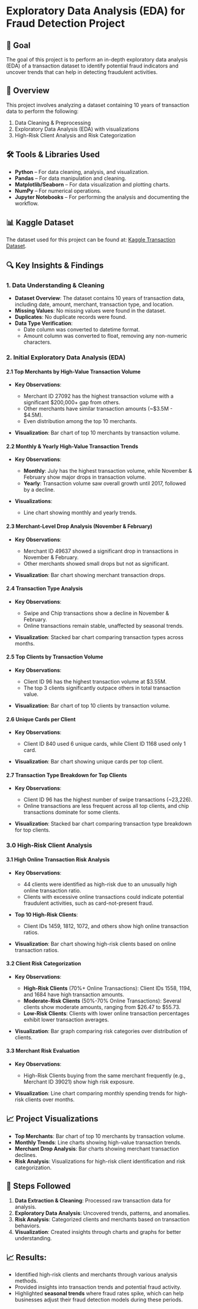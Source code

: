 # Exploratory Data Analysis (EDA) for Fraud Detection Project

## 🎯 Goal
The goal of this project is to perform an in-depth exploratory data analysis (EDA) of a transaction dataset to identify potential fraud indicators and uncover trends that can help in detecting fraudulent activities.

## 📌 Overview
This project involves analyzing a dataset containing 10 years of transaction data to perform the following:
1. Data Cleaning & Preprocessing
2. Exploratory Data Analysis (EDA) with visualizations
3. High-Risk Client Analysis and Risk Categorization

## 🛠 Tools & Libraries Used
- **Python** – For data cleaning, analysis, and visualization.
- **Pandas** – For data manipulation and cleaning.
- **Matplotlib/Seaborn** – For data visualization and plotting charts.
- **NumPy** – For numerical operations.
- **Jupyter Notebooks** – For performing the analysis and documenting the workflow.

## 📊 Kaggle Dataset
The dataset used for this project can be found at: [Kaggle Transaction Dataset](https://www.kaggle.com/datasets/computingvictor/transactions-fraud-datasets).

## 🔍 Key Insights & Findings

### 1. Data Understanding & Cleaning
- **Dataset Overview**: The dataset contains 10 years of transaction data, including date, amount, merchant, transaction type, and location.
- **Missing Values**: No missing values were found in the dataset.
- **Duplicates**: No duplicate records were found.
- **Data Type Verification**: 
  - Date column was converted to datetime format.
  - Amount column was converted to float, removing any non-numeric characters.

### 2. Initial Exploratory Data Analysis (EDA)

#### 2.1 Top Merchants by High-Value Transaction Volume
- **Key Observations**:
  - Merchant ID 27092 has the highest transaction volume with a significant $200,000+ gap from others.
  - Other merchants have similar transaction amounts (~$3.5M - $4.5M).
  - Even distribution among the top 10 merchants.

- **Visualization**: Bar chart of top 10 merchants by transaction volume.

#### 2.2 Monthly & Yearly High-Value Transaction Trends
- **Key Observations**:
  - **Monthly**: July has the highest transaction volume, while November & February show major drops in transaction volume.
  - **Yearly**: Transaction volume saw overall growth until 2017, followed by a decline.
  
- **Visualizations**:
  - Line chart showing monthly and yearly trends.

#### 2.3 Merchant-Level Drop Analysis (November & February)
- **Key Observations**:
  - Merchant ID 49637 showed a significant drop in transactions in November & February.
  - Other merchants showed small drops but not as significant.
  
- **Visualization**: Bar chart showing merchant transaction drops.

#### 2.4 Transaction Type Analysis
- **Key Observations**:
  - Swipe and Chip transactions show a decline in November & February.
  - Online transactions remain stable, unaffected by seasonal trends.

- **Visualization**: Stacked bar chart comparing transaction types across months.

#### 2.5 Top Clients by Transaction Volume
- **Key Observations**:
  - Client ID 96 has the highest transaction volume at $3.55M.
  - The top 3 clients significantly outpace others in total transaction value.

- **Visualization**: Bar chart of top 10 clients by transaction volume.

#### 2.6 Unique Cards per Client
- **Key Observations**:
  - Client ID 840 used 6 unique cards, while Client ID 1168 used only 1 card.
  
- **Visualization**: Bar chart showing unique cards per top client.

#### 2.7 Transaction Type Breakdown for Top Clients
- **Key Observations**:
  - Client ID 96 has the highest number of swipe transactions (~23,226).
  - Online transactions are less frequent across all top clients, and chip transactions dominate for some clients.

- **Visualization**: Stacked bar chart comparing transaction type breakdown for top clients.

### 3.0 High-Risk Client Analysis

#### 3.1 High Online Transaction Risk Analysis
- **Key Observations**:
  - 44 clients were identified as high-risk due to an unusually high online transaction ratio.
  - Clients with excessive online transactions could indicate potential fraudulent activities, such as card-not-present fraud.

- **Top 10 High-Risk Clients**:
  - Client IDs 1459, 1812, 1072, and others show high online transaction ratios.
  
- **Visualization**: Bar chart showing high-risk clients based on online transaction ratios.

#### 3.2 Client Risk Categorization
- **Key Observations**:
  - **High-Risk Clients** (70%+ Online Transactions): Client IDs 1558, 1194, and 1684 have high transaction amounts.
  - **Moderate-Risk Clients** (50%-70% Online Transactions): Several clients show moderate amounts, ranging from $26.47 to $55.73.
  - **Low-Risk Clients**: Clients with lower online transaction percentages exhibit lower transaction averages.

- **Visualization**: Bar graph comparing risk categories over distribution of clients.

#### 3.3 Merchant Risk Evaluation
- **Key Observations**:
  - High-Risk Clients buying from the same merchant frequently (e.g., Merchant ID 39021) show high risk exposure.

- **Visualization**: Line chart comparing monthly spending trends for high-risk clients over months.

## 📈 Project Visualizations
- **Top Merchants**: Bar chart of top 10 merchants by transaction volume.
- **Monthly Trends**: Line charts showing high-value transaction trends.
- **Merchant Drop Analysis**: Bar charts showing merchant transaction declines.
- **Risk Analysis**: Visualizations for high-risk client identification and risk categorization.

## 📌 Steps Followed
1. **Data Extraction & Cleaning**: Processed raw transaction data for analysis.
2. **Exploratory Data Analysis**: Uncovered trends, patterns, and anomalies.
3. **Risk Analysis**: Categorized clients and merchants based on transaction behaviors.
4. **Visualization**: Created insights through charts and graphs for better understanding.

## 📈 Results:
- Identified high-risk clients and merchants through various analysis methods.
- Provided insights into transaction trends and potential fraud activity.
- Highlighted **seasonal trends** where fraud rates spike, which can help businesses adjust their fraud detection models during these periods.
